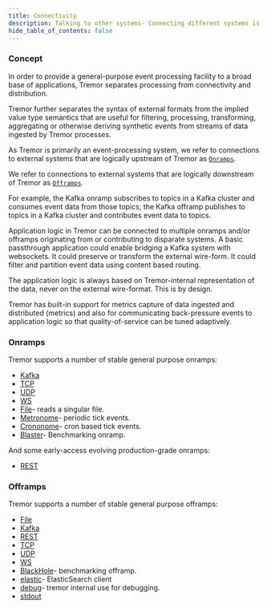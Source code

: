 ```yaml
---
title: Connectivity
description: Talking to other systems- Connecting different systems is an integral part of Tremor.
hide_table_of_contents: false
---
```


### Concept

In order to provide a general-purpose event processing facility to a broad base
of applications, Tremor separates processing from connectivity and distribution.

Tremor further separates the syntax of external formats from the implied value type semantics that are useful for filtering, processing, transforming, aggregating or otherwise deriving synthetic events from streams of data ingested by Tremor processes.

As Tremor is primarily an event-processing system, we refer to connections to external systems that are logically upstream of Tremor as [`Onramps`](#h-onramps).

We refer to connections to external systems that are logically downstream of Tremor as [`Offramps`](#h-offramps).

For example, the Kafka onramp subscribes to topics in a Kafka cluster and consumes event data from those topics; the Kafka offramp publishes to topics in a Kafka cluster and contributes event data to topics.

Application logic in Tremor can be connected to multiple onramps and/or offramps originating from or contributing to disparate systems. A basic passthrough application could enable bridging a Kafka system with websockets. It could preserve or transform the external wire-form. It could filter and partition event data using content based routing.

The application logic is always based on Tremor-internal representation of the data, never on the external wire-format. This is by design.

Tremor has built-in support for metrics capture of data ingested and distributed (metrics) and also for communicating back-pressure events to application logic so that quality-of-service can be tuned adaptively.

### Onramps

Tremor supports a number of stable general purpose onramps:

* [Kafka](/docs/artefacts/onramps/#kafka)
* [TCP](/docs/artefacts/onramps/#tcp)
* [UDP](/docs/artefacts/onramps/#udp)
* [WS](/docs/artefacts/onramps/#WS)
* [File](/docs/artefacts/onramps/#file)- reads a singular file.
* [Metronome](/docs/artefacts/onramps/#metronome)- periodic tick events.
* [Crononome](/docs/artefacts/onramps/#crononome)- cron based tick events.
* [Blaster](/docs/artefacts/onramps/#blaster)- Benchmarking onramp.

And some early-access evolving production-grade onramps:

* [REST](/docs/artefacts/onramps/#rest)

### Offramps

Tremor supports a number of stable general purpose offramps:

* [File](/docs/artefacts/offramps/#file)
* [Kafka](/docs/artefacts/offramps/#kafka)
* [REST](/docs/artefacts/offramps/#rest)
* [TCP](/docs/artefacts/offramps/#tcp)
* [UDP](/docs/artefacts/offramps/#udp)
* [WS](/docs/artefacts/offramps/#ws)
* [BlackHole](/docs/artefacts/offramps/#rest)- benchmarking offramp.
* [elastic](/docs/artefacts/offramps/#elastic)- ElasticSearch client
* [debug](/docs/artefacts/offramps/#rest)- tremor internal use for debugging.
* [stdout](/docs/artefacts/offramps/#stdout)
